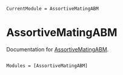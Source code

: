 ```@meta
CurrentModule = AssortiveMatingABM
```

# AssortiveMatingABM

Documentation for [AssortiveMatingABM](https://github.com/itsdfish/AssortiveMatingABM.jl).

```@index
```

```@autodocs
Modules = [AssortiveMatingABM]
```
